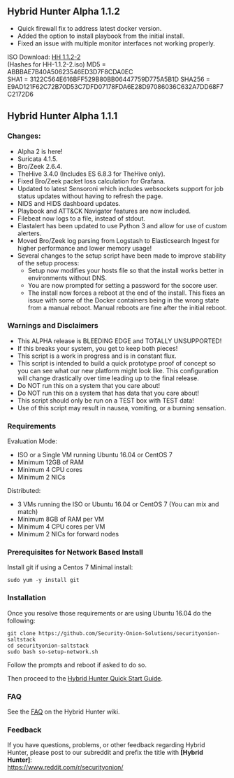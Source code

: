 ## Hybrid Hunter Alpha 1.1.2

- Quick firewall fix to address latest docker version.
- Added the option to install playbook from the initial install.
- Fixed an issue with multiple monitor interfaces not working properly.  

ISO Download: [HH 1.1.2-2](https://github.com/Security-Onion-Solutions/securityonion-hh-iso/releases/download/HH1.1.2/HH-1.1.2-2.iso)  
(Hashes for HH-1.1.2-2.iso)
MD5 = ABBBAE7B40A50623546ED3D7F8CDA0EC  
SHA1 = 3122C564E616BFF529B80BB06447759D775A5B1D
SHA256 = E9AD121F62C72B70D53C7DFD07178FDA6E28D97086036C632A7DD68F7C2172D6

## Hybrid Hunter Alpha 1.1.1

### Changes:

- Alpha 2 is here!
- Suricata 4.1.5.  
- Bro/Zeek 2.6.4.  
- TheHive 3.4.0 (Includes ES 6.8.3 for TheHive only).
- Fixed Bro/Zeek packet loss calculation for Grafana.
- Updated to latest Sensoroni which includes websockets support for job status updates without having to refresh the page.
- NIDS and HIDS dashboard updates.
- Playbook and ATT&CK Navigator features are now included.
- Filebeat now logs to a file, instead of stdout.
- Elastalert has been updated to use Python 3 and allow for use of custom alerters.  
- Moved Bro/Zeek log parsing from Logstash to Elasticsearch Ingest for higher performance and lower memory usage!
- Several changes to the setup script have been made to improve stability of the setup process:  
  - Setup now modifies your hosts file so that the install works better in environments without DNS.  
  - You are now prompted for setting a password for the socore user.  
  - The install now forces a reboot at the end of the install. This fixes an issue with some of the Docker containers being in the wrong state from a manual reboot. Manual reboots are fine after the initial reboot.


### Warnings and Disclaimers

- This ALPHA release is BLEEDING EDGE and TOTALLY UNSUPPORTED!  
- If this breaks your system, you get to keep both pieces!  
- This script is a work in progress and is in constant flux.  
- This script is intended to build a quick prototype proof of concept so you can see what our new platform might look like.  This configuration will change drastically over time leading up to the final release.  
- Do NOT run this on a system that you care about!  
- Do NOT run this on a system that has data that you care about!  
- This script should only be run on a TEST box with TEST data!  
- Use of this script may result in nausea, vomiting, or a burning sensation.  

### Requirements

Evaluation Mode:

- ISO or a Single VM running Ubuntu 16.04 or CentOS 7
- Minimum 12GB of RAM
- Minimum 4 CPU cores
- Minimum 2 NICs

Distributed:

- 3 VMs running the ISO or Ubuntu 16.04 or CentOS 7 (You can mix and match)
- Minimum 8GB of RAM per VM
- Minimum 4 CPU cores per VM
- Minimum 2 NICs for forward nodes

### Prerequisites for Network Based Install

Install git if using a Centos 7 Minimal install:

```sudo yum -y install git```

### Installation

Once you resolve those requirements or are using Ubuntu 16.04 do the following:

```
git clone https://github.com/Security-Onion-Solutions/securityonion-saltstack
cd securityonion-saltstack
sudo bash so-setup-network.sh
```
Follow the prompts and reboot if asked to do so.

Then proceed to the [Hybrid Hunter Quick Start Guide](https://github.com/Security-Onion-Solutions/securityonion-saltstack/wiki/Hybrid-Hunter-Quick-Start-Guide).

### FAQ
See the [FAQ](https://github.com/Security-Onion-Solutions/securityonion-saltstack/wiki/FAQ) on the Hybrid Hunter wiki.

### Feedback
If you have questions, problems, or other feedback regarding Hybrid Hunter, please post to our subreddit and prefix the title with **[Hybrid Hunter]**:<br>
https://www.reddit.com/r/securityonion/
